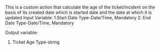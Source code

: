 This is a custom action that calculate the age of the ticket/incident on the basis of its created date which is started date and the date at which it is updated
Input Variable:
1.Start Date Type-Date/Time, Mandatory
2. End Date  Type-Date/Time, Mandatory

Output variable:
1. Ticket Age  Type-string
